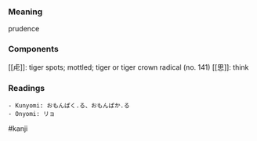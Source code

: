 ### Meaning

prudence

### Components

[[虍]]: tiger spots; mottled; tiger or tiger crown radical (no. 141) [[思]]: think

### Readings

```
- Kunyomi: おもんぱく.る、おもんぱか.る
- Onyomi: リョ
```

#kanji